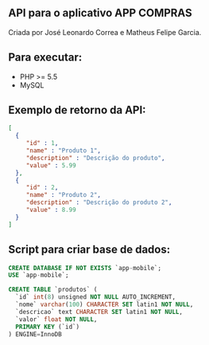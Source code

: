 ## API para o aplicativo APP COMPRAS

Criada por José Leonardo Correa e Matheus Felipe Garcia.

## Para executar:
* PHP >= 5.5
* MySQL

## Exemplo de retorno da API:
```json
[
  {
     "id" : 1,
     "name" : "Produto 1",
     "description" : "Descrição do produto",
     "value" : 5.99
  },
  {
     "id" : 2,
     "name" : "Produto 2",
     "description" : "Descrição do produto 2",
     "value" : 8.99
  }
]
```

## Script para criar base de dados:
```sql
CREATE DATABASE IF NOT EXISTS `app-mobile`;
USE `app-mobile`;

CREATE TABLE `produtos` (
  `id` int(8) unsigned NOT NULL AUTO_INCREMENT,
  `nome` varchar(100) CHARACTER SET latin1 NOT NULL,
  `descricao` text CHARACTER SET latin1 NOT NULL,
  `valor` float NOT NULL,
  PRIMARY KEY (`id`)
) ENGINE=InnoDB
```
